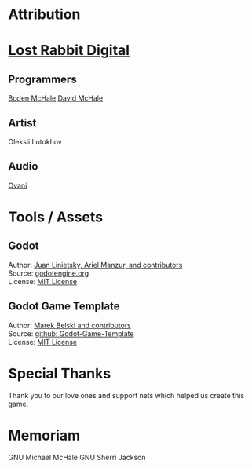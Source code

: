 # Attribution

# [Lost Rabbit Digital](https://lost-rabbit-digital.itch.io/)

## Programmers
[Boden McHale](https://www.bodenmchale.com/)
[David McHale](https://www.youtube.com/channel/UCcmLal-sOU_5ThcSQCFDyoA)

## Artist
Oleksii Lotokhov

## Audio
[Ovani](https://ovanisound.com/)

# Tools / Assets
## Godot
Author: [Juan Linietsky, Ariel Manzur, and contributors](https://godotengine.org/contact)  
Source: [godotengine.org](https://godotengine.org/)  
License: [MIT License](https://github.com/godotengine/godot/blob/master/LICENSE.txt) 

## Godot Game Template
Author: [Marek Belski and contributors](https://github.com/Maaack/Godot-Game-Template/graphs/contributors)  
Source: [github: Godot-Game-Template](https://github.com/Maaack/Godot-Game-Template)  
License: [MIT License](LICENSE.txt)  

# Special Thanks
Thank you to our love ones and support nets which helped us create this game.

# Memoriam
GNU Michael McHale
GNU Sherri Jackson
